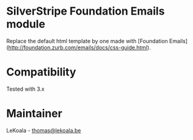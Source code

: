 SilverStripe Foundation Emails module
==================
Replace the default html template by one made with [Foundation Emails] (http://foundation.zurb.com/emails/docs/css-guide.html).

Compatibility
==================
Tested with 3.x

Maintainer
==================
LeKoala - thomas@lekoala.be